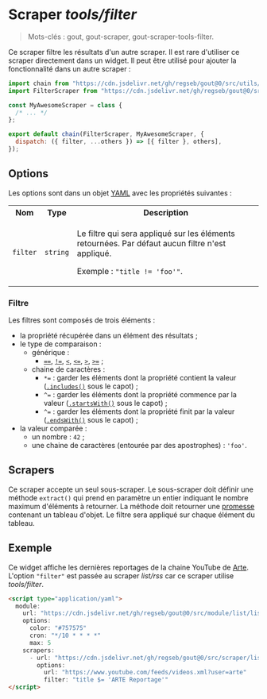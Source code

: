 # Scraper _tools/filter_

> Mots-clés : gout, gout-scraper, gout-scraper-tools-filter.

Ce scraper filtre les résultats d'un autre scraper. Il est rare d'utiliser ce
scraper directement dans un widget. Il peut être utilisé pour ajouter la
fonctionnalité dans un autre scraper :

```javascript
import chain from "https://cdn.jsdelivr.net/gh/regseb/gout@0/src/utils/scraper/chain.js";
import FilterScraper from "https://cdn.jsdelivr.net/gh/regseb/gout@0/src/scraper/tools/filter/filter.js";

const MyAwesomeScraper = class {
  /* ... */
};

export default chain(FilterScraper, MyAwesomeScraper, {
  dispatch: ({ filter, ...others }) => [{ filter }, others],
});
```

## Options

Les options sont dans un objet
[YAML](https://yaml.org/ "YAML Ain't Markup Language") avec les propriétés
suivantes :

<table>
  <tr>
    <th>Nom</th>
    <th>Type</th>
    <th>Description</th>
  </tr>
  <tr>
    <td><code>filter</code></td>
    <td><code>string</code></td>
    <td>
      <p>
        Le filtre qui sera appliqué sur les éléments retournées. Par défaut
        aucun filtre n'est appliqué.
      </p>
      <p>
        Exemple : <code>"title != 'foo'"</code>.
      </p>
    </td>
  </tr>
</table>

### Filtre

Les filtres sont composés de trois éléments :

- la propriété récupérée dans un élément des résultats ;
- le type de comparaison :
  - générique :
    - [`==`](https://developer.mozilla.org/Web/JavaScript/Reference/Operators/Strict_equality),
      [`!=`](https://developer.mozilla.org/Web/JavaScript/Reference/Operators/Strict_inequality),
      [`<`](https://developer.mozilla.org/Web/JavaScript/Reference/Operators/Less_than),
      [`<=`](https://developer.mozilla.org/Web/JavaScript/Reference/Operators/Less_than_or_equal),
      [`>`](https://developer.mozilla.org/Web/JavaScript/Reference/Operators/Greater_than),
      [`>=`](https://developer.mozilla.org/Web/JavaScript/Reference/Operators/Greater_than_or_equal)
      ;
  - chaine de caractères :
    - `*=` : garder les éléments dont la propriété contient la valeur
      ([`.includes()`](https://developer.mozilla.org/Web/JavaScript/Reference/Global_Objects/String/includes)
      sous le capot) ;
    - `^=` : garder les éléments dont la propriété commence par la valeur
      ([`.startsWith()`](https://developer.mozilla.org/Web/JavaScript/Reference/Global_Objects/String/startsWith)
      sous le capot) ;
    - `^=` : garder les éléments dont la propriété finit par la valeur
      ([`.endsWith()`](https://developer.mozilla.org/Web/JavaScript/Reference/Global_Objects/String/endsWith)
      sous le capot) ;
- la valeur comparée :
  - un nombre : `42` ;
  - une chaine de caractères (entourée par des apostrophes) : `'foo'`.

## Scrapers

Ce scraper accepte un seul sous-scraper. Le sous-scraper doit définir une
méthode `extract()` qui prend en paramètre un entier indiquant le nombre maximum
d'éléments à retourner. La méthode doit retourner une
[promesse](https://developer.mozilla.org/Web/JavaScript/Reference/Global_Objects/Promise)
contenant un tableau d'objet. Le filtre sera appliqué sur chaque élément du
tableau.

## Exemple

Ce widget affiche les dernières reportages de la chaine YouTube de
[Arte](https://www.youtube.com/@arte). L'option `"filter"` est passée au scraper
_list/rss_ car ce scraper utilise _tools/filter_.

```html
<script type="application/yaml">
  module:
    url: "https://cdn.jsdelivr.net/gh/regseb/gout@0/src/module/list/list.js"
    options:
      color: "#757575"
      cron: "*/10 * * * *"
      max: 5
    scrapers:
      - url: "https://cdn.jsdelivr.net/gh/regseb/gout@0/src/scraper/list/rss/rss.js"
        options:
          url: "https://www.youtube.com/feeds/videos.xml?user=arte"
          filter: "title $= 'ARTE Reportage'"
</script>
```

